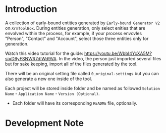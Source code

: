 # Introduction

A collection of early-bound entities generated by `Early-bound Generator V2` on `XrmToolBox`. During entities generation, only select enities that are envolved within the process, for example, if your process envovles "Person", "Contact" and "Account", select those three entities only for generation.

Watch this video tutorial for the guide: https://youtu.be/WbbI4YcXA5M?si=D6yFSNWR7dIWd9VA. In the video, the person just imported several files but for sake keeping, import all of the files generated by the tool.

There will be an original setting file called `0_original-settings` but you can also generate a new one inside of the tool.

Each project will be stored inside folder and be named as followed `Solution Name` - `Application Name` - `Version (Optional)`.

- Each folder will have its corresponding `README` file, optionally.

# Development Note
